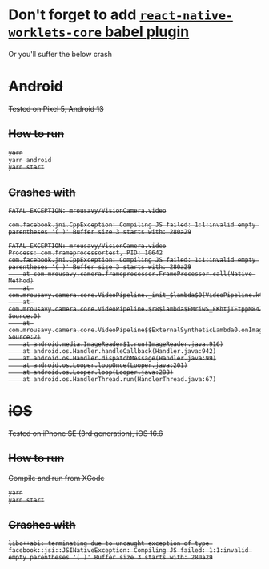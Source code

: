 # Don't forget to add [`react-native-worklets-core` babel plugin](https://github.com/margelo/react-native-worklets-core)

Or you'll suffer the below crash

<strike>

# Android

Tested on Pixel 5, Android 13

## How to run

```bash
yarn
yarn android
yarn start
```

## Crashes with

```
FATAL EXCEPTION: mrousavy/VisionCamera.video

com.facebook.jni.CppException: Compiling JS failed: 1:1:invalid empty parentheses '( )' Buffer size 3 starts with: 280a29

FATAL EXCEPTION: mrousavy/VisionCamera.video
Process: com.frameprocessortest, PID: 10642
com.facebook.jni.CppException: Compiling JS failed: 1:1:invalid empty parentheses '( )' Buffer size 3 starts with: 280a29
	at com.mrousavy.camera.frameprocessor.FrameProcessor.call(Native Method)
	at com.mrousavy.camera.core.VideoPipeline._init_$lambda$0(VideoPipeline.kt:111)
	at com.mrousavy.camera.core.VideoPipeline.$r8$lambda$EMriwS_FKhtjTFtppM84Z5V8tiI(Unknown Source:0)
	at com.mrousavy.camera.core.VideoPipeline$$ExternalSyntheticLambda0.onImageAvailable(Unknown Source:2)
	at android.media.ImageReader$1.run(ImageReader.java:916)
	at android.os.Handler.handleCallback(Handler.java:942)
	at android.os.Handler.dispatchMessage(Handler.java:99)
	at android.os.Looper.loopOnce(Looper.java:201)
	at android.os.Looper.loop(Looper.java:288)
	at android.os.HandlerThread.run(HandlerThread.java:67)
```

# iOS

Tested on iPhone SE (3rd generation), iOS 16.6

## How to run

Compile and run from XCode

```bash
yarn
yarn start
```

## Crashes with

```
libc++abi: terminating due to uncaught exception of type facebook::jsi::JSINativeException: Compiling JS failed: 1:1:invalid empty parentheses '( )' Buffer size 3 starts with: 280a29
```

</strike>
